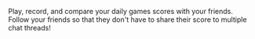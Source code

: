 Play, record, and compare your daily games scores with your friends.
Follow your friends so that they don't have to share their score to multiple chat threads!
